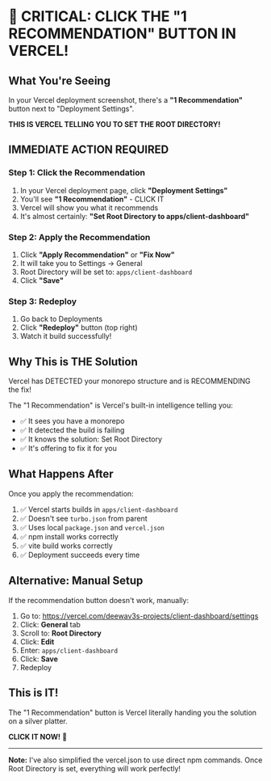 # 🚨 CRITICAL: CLICK THE "1 RECOMMENDATION" BUTTON IN VERCEL!

## What You're Seeing

In your Vercel deployment screenshot, there's a **"1 Recommendation"** button next to "Deployment Settings".

**THIS IS VERCEL TELLING YOU TO SET THE ROOT DIRECTORY!**

## IMMEDIATE ACTION REQUIRED

### Step 1: Click the Recommendation
1. In your Vercel deployment page, click **"Deployment Settings"**
2. You'll see **"1 Recommendation"** - CLICK IT
3. Vercel will show you what it recommends
4. It's almost certainly: **"Set Root Directory to apps/client-dashboard"**

### Step 2: Apply the Recommendation
1. Click **"Apply Recommendation"** or **"Fix Now"**
2. It will take you to Settings → General
3. Root Directory will be set to: `apps/client-dashboard`
4. Click **"Save"**

### Step 3: Redeploy
1. Go back to Deployments
2. Click **"Redeploy"** button (top right)
3. Watch it build successfully!

## Why This is THE Solution

Vercel has DETECTED your monorepo structure and is RECOMMENDING the fix!

The "1 Recommendation" is Vercel's built-in intelligence telling you:
- ✅ It sees you have a monorepo
- ✅ It detected the build is failing
- ✅ It knows the solution: Set Root Directory
- ✅ It's offering to fix it for you

## What Happens After

Once you apply the recommendation:
1. ✅ Vercel starts builds in `apps/client-dashboard`
2. ✅ Doesn't see `turbo.json` from parent
3. ✅ Uses local `package.json` and `vercel.json`
4. ✅ npm install works correctly
5. ✅ vite build works correctly
6. ✅ Deployment succeeds every time

## Alternative: Manual Setup

If the recommendation button doesn't work, manually:
1. Go to: https://vercel.com/deewav3s-projects/client-dashboard/settings
2. Click: **General** tab
3. Scroll to: **Root Directory**
4. Click: **Edit**
5. Enter: `apps/client-dashboard`
6. Click: **Save**
7. Redeploy

## This is IT!

The "1 Recommendation" button is Vercel literally handing you the solution on a silver platter.

**CLICK IT NOW!** 🚀

---

**Note:** I've also simplified the vercel.json to use direct npm commands. Once Root Directory is set, everything will work perfectly!
